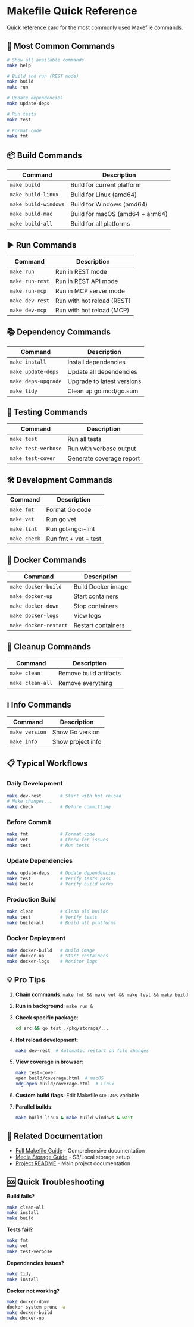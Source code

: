 # Makefile Quick Reference

Quick reference card for the most commonly used Makefile commands.

## 🚀 Most Common Commands

```bash
# Show all available commands
make help

# Build and run (REST mode)
make build
make run

# Update dependencies
make update-deps

# Run tests
make test

# Format code
make fmt
```

## 📦 Build Commands

| Command | Description |
|---------|-------------|
| `make build` | Build for current platform |
| `make build-linux` | Build for Linux (amd64) |
| `make build-windows` | Build for Windows (amd64) |
| `make build-mac` | Build for macOS (amd64 + arm64) |
| `make build-all` | Build for all platforms |

## ▶️ Run Commands

| Command | Description |
|---------|-------------|
| `make run` | Run in REST mode |
| `make run-rest` | Run in REST API mode |
| `make run-mcp` | Run in MCP server mode |
| `make dev-rest` | Run with hot reload (REST) |
| `make dev-mcp` | Run with hot reload (MCP) |

## 📚 Dependency Commands

| Command | Description |
|---------|-------------|
| `make install` | Install dependencies |
| `make update-deps` | Update all dependencies |
| `make deps-upgrade` | Upgrade to latest versions |
| `make tidy` | Clean up go.mod/go.sum |

## 🧪 Testing Commands

| Command | Description |
|---------|-------------|
| `make test` | Run all tests |
| `make test-verbose` | Run with verbose output |
| `make test-cover` | Generate coverage report |

## 🛠️ Development Commands

| Command | Description |
|---------|-------------|
| `make fmt` | Format Go code |
| `make vet` | Run go vet |
| `make lint` | Run golangci-lint |
| `make check` | Run fmt + vet + test |

## 🐳 Docker Commands

| Command | Description |
|---------|-------------|
| `make docker-build` | Build Docker image |
| `make docker-up` | Start containers |
| `make docker-down` | Stop containers |
| `make docker-logs` | View logs |
| `make docker-restart` | Restart containers |

## 🧹 Cleanup Commands

| Command | Description |
|---------|-------------|
| `make clean` | Remove build artifacts |
| `make clean-all` | Remove everything |

## ℹ️ Info Commands

| Command | Description |
|---------|-------------|
| `make version` | Show Go version |
| `make info` | Show project info |

## 📋 Typical Workflows

### Daily Development
```bash
make dev-rest       # Start with hot reload
# Make changes...
make check          # Before committing
```

### Before Commit
```bash
make fmt            # Format code
make vet            # Check for issues
make test           # Run tests
```

### Update Dependencies
```bash
make update-deps    # Update dependencies
make test           # Verify tests pass
make build          # Verify build works
```

### Production Build
```bash
make clean          # Clean old builds
make test           # Verify tests
make build-all      # Build all platforms
```

### Docker Deployment
```bash
make docker-build   # Build image
make docker-up      # Start containers
make docker-logs    # Monitor logs
```

## 💡 Pro Tips

1. **Chain commands**: `make fmt && make vet && make test && make build`

2. **Run in background**: `make run &`

3. **Check specific package**:
   ```bash
   cd src && go test ./pkg/storage/...
   ```

4. **Hot reload development**:
   ```bash
   make dev-rest  # Automatic restart on file changes
   ```

5. **View coverage in browser**:
   ```bash
   make test-cover
   open build/coverage.html  # macOS
   xdg-open build/coverage.html  # Linux
   ```

6. **Custom build flags**: Edit Makefile `GOFLAGS` variable

7. **Parallel builds**:
   ```bash
   make build-linux & make build-windows & wait
   ```

## 🔗 Related Documentation

- [Full Makefile Guide](MAKEFILE_GUIDE.md) - Comprehensive documentation
- [Media Storage Guide](MEDIA_STORAGE.md) - S3/Local storage setup
- [Project README](README.md) - Main project documentation

## 🆘 Quick Troubleshooting

**Build fails?**
```bash
make clean-all
make install
make build
```

**Tests fail?**
```bash
make fmt
make vet
make test-verbose
```

**Dependencies issues?**
```bash
make tidy
make install
```

**Docker not working?**
```bash
make docker-down
docker system prune -a
make docker-build
make docker-up
```
